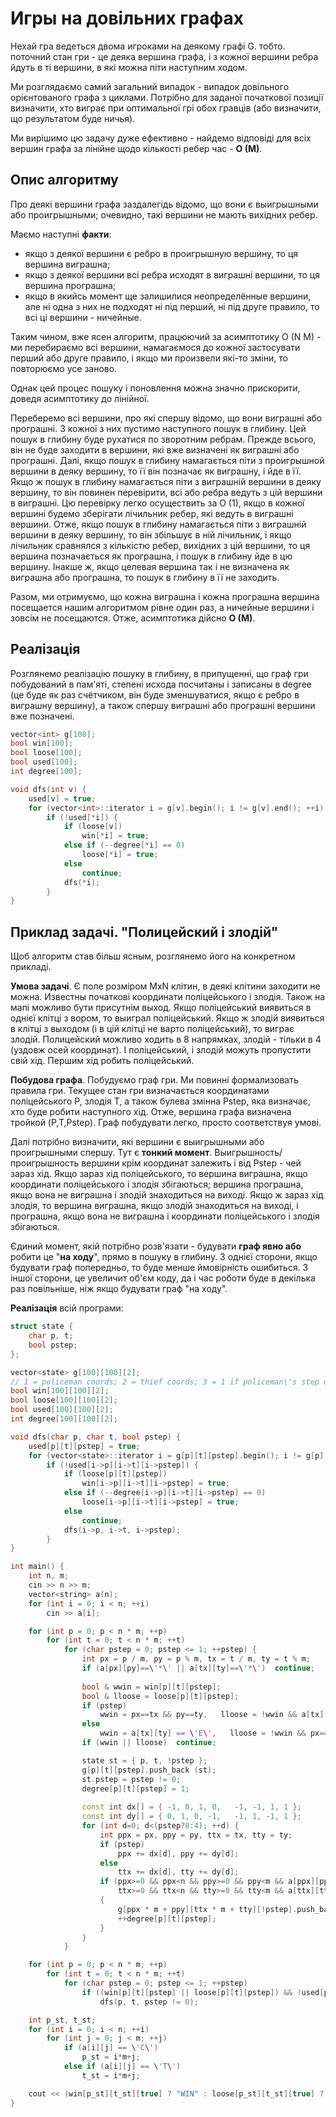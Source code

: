 # Игры на довільних графах

Нехай гра ведеться двома игроками на деякому графі G. тобто. поточний стан гри - це деяка вершина графа, і з кожної вершини ребра йдуть в ті вершини, в які можна піти наступним ходом.

Ми розглядаємо самий загальний випадок - випадок довільного орієнтованого графа з циклами. Потрібно для заданої початкової позиції визначити, хто виграє при оптимальної грі обох гравців (або визначити, що результатом буде ничья).

Ми вирішимо цю задачу дуже ефективно - найдемо відповіді для всіх вершин графа за лінійне щодо кількості ребер час - **O (M)**.

## Опис алгоритму

Про деякі вершини графа заздалегідь відомо, що вони є выигрышными або проигрышными; очевидно, такі вершини не мають вихідних ребер.

Маємо наступні **факти**:

* якщо з деякої вершини є ребро в проигрышную вершину, то ця вершина виграшна;
* якщо з деякої вершини всі ребра исходят в виграшні вершини, то ця вершина програшна;
* якщо в якийсь момент ще залишилися неопределённые вершини, але ні одна з них не подходят ні під перший, ні під друге правило, то всі ці вершини - ничейные.

Таким чином, вже ясен алгоритм, працюючий за асимптотику O (N M) - ми перебираємо всі вершини, намагаємося до кожної застосувати перший або друге правило, і якщо ми произвели які-то зміни, то повторюємо усе заново.

Однак цей процес пошуку і поновлення можна значно прискорити, доведя асимптотику до лінійної.

Переберемо всі вершини, про які спершу відомо, що вони виграшні або програшні. З кожної з них пустимо наступного пошук в глибину. Цей пошук в глибину буде рухатися по зворотним ребрам. Прежде всього, він не буде заходити в вершини, які вже визначені як виграшні або програшні. Далі, якщо пошук в глибину намагається піти з проигрышной вершини в деяку вершину, то її він позначає як виграшну, і йде в її. Якщо ж пошук в глибину намагається піти з виграшній вершини в деяку вершину, то він повинен перевірити, всі або ребра ведуть з цій вершини в виграшні. Цю перевірку легко осуществить за O (1), якщо в кожної вершині будемо зберігати лічильник ребер, які ведуть в виграшні вершини. Отже, якщо пошук в глибину намагається піти з виграшній вершини в деяку вершину, то він збільшує в ній лічильник, і якщо лічильник сравнялся з кількістю ребер, вихідних з цій вершини, то ця вершина позначається як програшна, і пошук в глибину йде в цю вершину. Інакше ж, якщо целевая вершина так і не визначена як виграшна або програшна, то пошук в глибину в її не заходить.

Разом, ми отримуємо, що кожна виграшна і кожна програшна вершина посещается нашим алгоритмом рівне один раз, а ничейные вершини і зовсім не посещаются. Отже, асимптотика дійсно **O (M)**.

## Реалізація

Розглянемо реалізацію пошуку в глибину, в припущенні, що граф гри побудований в пам'яті, степені исхода посчитаны і записаны в degree (це буде як раз счётчиком, він буде зменшуватися, якщо є ребро в виграшну вершину), а також спершу виграшні або програшні вершини вже позначені.

<!--- TODO: specify code snippet id -->
``` cpp
vector<int> g[100];
bool win[100];
bool loose[100];
bool used[100];
int degree[100];

void dfs(int v) {
    used[v] = true;
    for (vector<int>::iterator i = g[v].begin(); i != g[v].end(); ++i)
        if (!used[*i]) {
            if (loose[v])
                win[*i] = true;
            else if (--degree[*i] == 0)
                loose[*i] = true;
            else
                continue;
            dfs(*i);
        }
}
```

## Приклад задачі. "Полицейский і злодій"

Щоб алгоритм став більш ясным, розглянемо його на конкретном прикладі.

**Умова задачі**. Є поле розміром MxN клітин, в деякі клітини заходити не можна. Известны початкові координати поліцейського і злодія. Також на мапі можливо бути присутнім выход. Якщо поліцейський виявиться в однієї клітці з вором, то выиграл поліцейський. Якщо ж злодій виявиться в клітці з выходом (і в цій клітці не варто поліцейський), то виграє злодій. Полицейский можливо ходить в 8 напрямках, злодій - тільки в 4 (уздовж осей координат). І поліцейський, і злодій можуть пропустити свій хід. Першим хід робить поліцейський.

**Побудова графа**. Побудуємо граф гри. Ми повинні формализовать правила гри. Текущее стан гри визначається координатами поліцейського P, злодія T, а також булева змінна Pstep, яка визначає, хто буде робити наступного хід. Отже, вершина графа визначена тройкой (P,T,Pstep). Граф побудувати легко, просто соответствуя умові.

Далі потрібно визначити, які вершини є выигрышными або проигрышными спершу. Тут є **тонкий момент**. Выигрышность/проигрышность вершини крім координат залежить і від Pstep - чей зараз хід. Якщо зараз хід поліцейського, то вершина виграшна, якщо координати поліцейського і злодія збігаються; вершина програшна, якщо вона не виграшна і злодій знаходиться на виході. Якщо ж зараз хід злодія, то вершина виграшна, якщо злодій знаходиться на виході, і програшна, якщо вона не виграшна і координати поліцейського і злодія збігаються.

Єдиний момент, якій потрібно розв'язати - будувати **граф явно або** робити це "**на ходу**", прямо в пошуку в глибину. З однієї сторони, якщо будувати граф попередньо, то буде менше ймовірність ошибиться. З іншої сторони, це увеличит об'єм коду, да і час роботи буде в декілька раз повільніше, ніж якщо будувати граф "на ходу".

**Реалізація** всій програми:

<!--- TODO: specify code snippet id -->
``` cpp
struct state {
    char p, t;
    bool pstep;
};

vector<state> g[100][100][2];
// 1 = policeman coords; 2 = thief coords; 3 = 1 if policeman\'s step or 0 if thief\'s.
bool win[100][100][2];
bool loose[100][100][2];
bool used[100][100][2];
int degree[100][100][2];

void dfs(char p, char t, bool pstep) {
    used[p][t][pstep] = true;
    for (vector<state>::iterator i = g[p][t][pstep].begin(); i != g[p][t][pstep].end(); ++i)
        if (!used[i->p][i->t][i->pstep]) {
            if (loose[p][t][pstep])
                win[i->p][i->t][i->pstep] = true;
            else if (--degree[i->p][i->t][i->pstep] == 0)
                loose[i->p][i->t][i->pstep] = true;
            else
                continue;
            dfs(i->p, i->t, i->pstep);
        }
}

int main() {
    int n, m;
    cin >> n >> m;
    vector<string> a(n);
    for (int i = 0; i < n; ++i)
        cin >> a[i];

    for (int p = 0; p < n * m; ++p)
        for (int t = 0; t < n * m; ++t)
            for (char pstep = 0; pstep <= 1; ++pstep) {
                int px = p / m, py = p % m, tx = t / m, ty = t % m;
                if (a[px][py]==\'*\' || a[tx][ty]==\'*\')  continue;
                
                bool & wwin = win[p][t][pstep];
                bool & lloose = loose[p][t][pstep];
                if (pstep)
                    wwin = px==tx && py==ty,   lloose = !wwin && a[tx][ty] == \'E\';
                else
                    wwin = a[tx][ty] == \'E\',   lloose = !wwin && px==tx && py==ty;
                if (wwin || lloose)  continue;

                state st = { p, t, !pstep };
                g[p][t][pstep].push_back (st);
                st.pstep = pstep != 0;
                degree[p][t][pstep] = 1;
                
                const int dx[] = { -1, 0, 1, 0,   -1, -1, 1, 1 };
                const int dy[] = { 0, 1, 0, -1,   -1, 1, -1, 1 };
                for (int d=0; d<(pstep?8:4); ++d) {
                    int ppx = px, ppy = py, ttx = tx, tty = ty;
                    if (pstep)
                        ppx += dx[d], ppy += dy[d];
                    else
                        ttx += dx[d], tty += dy[d];
                    if (ppx>=0 && ppx<n && ppy>=0 && ppy<m && a[ppx][ppy]!=\'*\' &&
                        ttx>=0 && ttx<n && tty>=0 && tty<m && a[ttx][tty]!=\'*\')
                    {
                        g[ppx * m + ppy][ttx * m + tty][!pstep].push_back(st);
                        ++degree[p][t][pstep];
                    }
                }
            }

    for (int p = 0; p < n * m; ++p)
        for (int t = 0; t < n * m; ++t)
            for (char pstep = 0; pstep <= 1; ++pstep)
                if ((win[p][t][pstep] || loose[p][t][pstep]) && !used[p][t][pstep])
                    dfs(p, t, pstep != 0);

    int p_st, t_st;
    for (int i = 0; i < n; ++i)
        for (int j = 0; j < m; ++j)
            if (a[i][j] == \'C\')
                p_st = i*m+j;
            else if (a[i][j] == \'T\')
                t_st = i*m+j;

    cout << (win[p_st][t_st][true] ? "WIN" : loose[p_st][t_st][true] ? "LOSS" : "DRAW");
}
```
